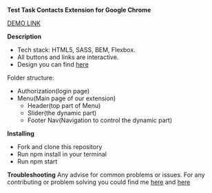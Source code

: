 **Test Task Contacts Extension for Google Chrome**

[DEMO LINK](https://kirilllutsenko.github.io/Test-Task-TensionX/)

**Description**
- Tech stack: HTML5, SASS, BEM, Flexbox.
- All buttons and links are interactive.
- Design you can find [here](https://www.loom.com/share/4066ac08dd9049d1a3b33706dbb98b83)

Folder structure:
- Authorization(login page)
- Menu(Main page of our extension)
  - Header(top part of Menu)
  - Slider(the dynamic part)
  - Footer Nav(Navigation to control the dynamic part)

**Installing**
- Fork and clone this repository
- Run npm install in your terminal
- Run npm start

**Troubleshooting**
Any advise for common problems or issues. For any contributing or problem solving you could find me [here](https://www.linkedin.com/in/kirill-lutsenko-1ab7621bb/) and [here](https://join.skype.com/invite/pmxOlX8nMhpq)
